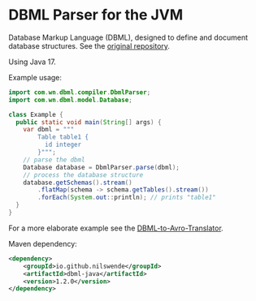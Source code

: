 # DBML Parser for the JVM

Database Markup Language (DBML), designed to define and document database structures.
See the [original repository](https://github.com/holistics/dbml).

Using Java 17.

Example usage:
```java
import com.wn.dbml.compiler.DbmlParser;
import com.wn.dbml.model.Database;

class Example {
  public static void main(String[] args) {
    var dbml = """
        Table table1 {
          id integer
        }""";
    // parse the dbml
    Database database = DbmlParser.parse(dbml);
    // process the database structure
    database.getSchemas().stream()
        .flatMap(schema -> schema.getTables().stream())
        .forEach(System.out::println); // prints "table1"
  }
}
```

For a more elaborate example see the [DBML-to-Avro-Translator](https://github.com/nilswende/dbml-avro).

Maven dependency:
```xml
<dependency>
    <groupId>io.github.nilswende</groupId>
    <artifactId>dbml-java</artifactId>
    <version>1.2.0</version>
</dependency>
```
